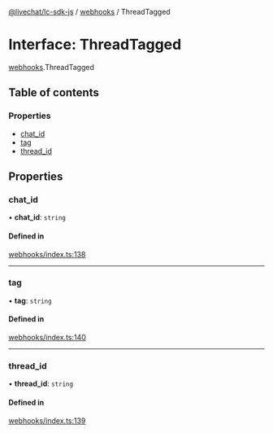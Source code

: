 [@livechat/lc-sdk-js](../README.md) / [webhooks](../modules/webhooks.md) / ThreadTagged

# Interface: ThreadTagged

[webhooks](../modules/webhooks.md).ThreadTagged

## Table of contents

### Properties

- [chat\_id](webhooks.ThreadTagged.md#chat_id)
- [tag](webhooks.ThreadTagged.md#tag)
- [thread\_id](webhooks.ThreadTagged.md#thread_id)

## Properties

### chat\_id

• **chat\_id**: `string`

#### Defined in

[webhooks/index.ts:138](https://github.com/livechat/lc-sdk-js/blob/a63b0a6/src/webhooks/index.ts#L138)

___

### tag

• **tag**: `string`

#### Defined in

[webhooks/index.ts:140](https://github.com/livechat/lc-sdk-js/blob/a63b0a6/src/webhooks/index.ts#L140)

___

### thread\_id

• **thread\_id**: `string`

#### Defined in

[webhooks/index.ts:139](https://github.com/livechat/lc-sdk-js/blob/a63b0a6/src/webhooks/index.ts#L139)
